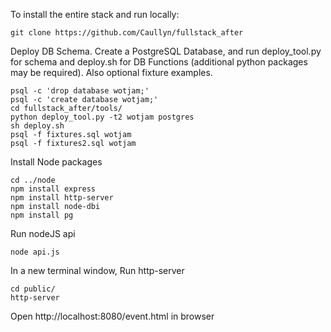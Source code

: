 To install the entire stack and run locally:

    git clone https://github.com/Caullyn/fullstack_after
    
Deploy DB Schema.
Create a PostgreSQL Database, and run deploy_tool.py for schema and deploy.sh for DB Functions (additional python packages may be required). Also optional fixture examples.

    psql -c 'drop database wotjam;'
    psql -c 'create database wotjam;'
    cd fullstack_after/tools/
    python deploy_tool.py -t2 wotjam postgres
    sh deploy.sh 
    psql -f fixtures.sql wotjam
    psql -f fixtures2.sql wotjam
    
Install Node packages

    cd ../node
    npm install express		
    npm install http-server	
    npm install node-dbi	
    npm install pg
    
Run nodeJS api

    node api.js

In a new terminal window, Run http-server

    cd public/
    http-server 

Open http://localhost:8080/event.html in browser